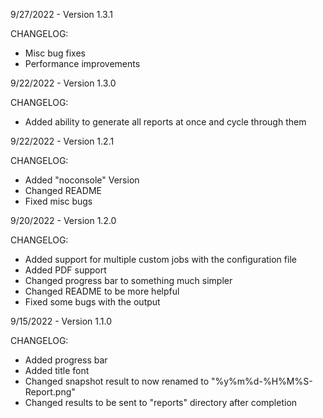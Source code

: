 9/27/2022 - Version 1.3.1

CHANGELOG:
- Misc bug fixes
- Performance improvements

9/22/2022 - Version 1.3.0

CHANGELOG:
- Added ability to generate all reports at once and cycle through them

9/22/2022 - Version 1.2.1

CHANGELOG:
- Added "noconsole" Version
- Changed README
- Fixed misc bugs

9/20/2022 - Version 1.2.0

CHANGELOG:
- Added support for multiple custom jobs with the configuration file
- Added PDF support
- Changed progress bar to something much simpler
- Changed README to be more helpful
- Fixed some bugs with the output

9/15/2022 - Version 1.1.0

CHANGELOG:
- Added progress bar
- Added title font
- Changed snapshot result to now renamed to "%y%m%d-%H%M%S-Report.png"
- Changed results to be sent to "reports" directory after completion